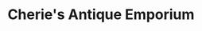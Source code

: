 ---
title: "Cherie's Antique Emporium"
url: /mechanicsville/cheries-antique-emporium/
shop: antiques
---